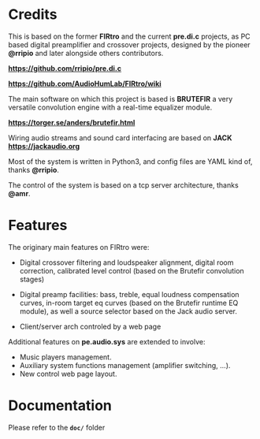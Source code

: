 # Credits

This is based on the former **FIRtro** and the current **pre.di.c** projects, as PC based digital preamplifier and crossover projects, designed by the pioneer **@rripio** and later alongside others contributors.


**https://github.com/rripio/pre.di.c**

**https://github.com/AudioHumLab/FIRtro/wiki**

The main software on which this project is based is **BRUTEFIR** a very versatile convolution engine with a real-time equalizer module.

**https://torger.se/anders/brutefir.html**


Wiring audio streams and sound card interfacing are based on **JACK https://jackaudio.org**

Most of the system is written in Python3, and config files are YAML kind of, thanks **@rripio**.

The control of the system is based on a tcp server architecture, thanks **@amr**.


# Features

The originary main features on FIRtro were:

- Digital crossover filtering and loudspeaker alignment, digital room correction, calibrated level control (based on the Brutefir convolution stages)

- Digital preamp facilities: bass, treble, equal loudness compensation curves, in-room target eq curves (based on the Brutefir runtime EQ module), as well a source selector based on the Jack audio server.

- Client/server arch controled by a web page
 
Additional features on **pe.audio.sys** are extended to involve:

- Music players management.
- Auxiliary system functions management (amplifier switching, ...).
- New control web page layout.

# Documentation

Please refer to the **`doc/`** folder

